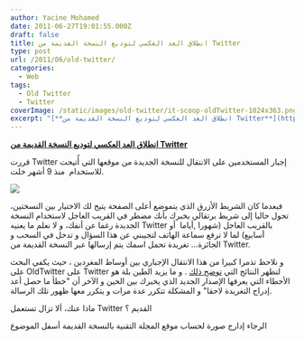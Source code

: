 ```yaml
---
author: Yacine Mohamed
date: 2011-06-27T19:01:55.000Z
draft: false
title: انطلاق العد العكسي لتوديع النسخة القديمة من Twitter
type: post
url: /2011/06/old-twitter/
categories:
  - Web
tags:
  - Old Twitter
  - Twitter
coverImage: /static/images/old-twitter/it-scoop-oldTwitter-1024x363.png
excerpt: "[**انطلاق العد العكسي لتوديع النسخة القديمة من Twitter**](https://www.it-scoop.com/2011/06/old-twitter/)\n\nقررت Twitter إجبار المستخدمين على الانتقال للنسخة الجديدة من موقعها التي أُتيحت للاستخدام\_ منذ 9 أشهر خلت.\n\n\n\nفبعدما كان الشريط الأزرق الذي يتموضع أعلى الصفحة يتيح لك الاختيار بين النسختين، تحول حاليا إلى شريط"
---
```

[**انطلاق العد العكسي لتوديع النسخة القديمة من Twitter**](https://www.it-scoop.com/2011/06/old-twitter/)

قررت Twitter إجبار المستخدمين على الانتقال للنسخة الجديدة من موقعها التي أُتيحت للاستخدام  منذ 9 أشهر خلت.

![](/static/images/old-twitter/it-scoop-oldTwitter-1024x363.png)

فبعدما كان الشريط الأزرق الذي يتموضع أعلى الصفحة يتيح لك الاختيار بين النسختين، تحول حاليا إلى شريط برتقالي يخبرك بأنك مضطر في القريب العاجل لاستخدام النسخة الجديدة رغما عن أنفك، و لا نعلم ما يعنيه Twitter بالقريب العاجل (شهورا ,أياما  أو أسابيع) لما لا ترفع سماعة الهاتف لتجيبني عن هذا السؤال و تدخل في السحب و الجائزة... تغريدة تحمل اسمك يتم إرسالها عبر النسخة القديمة من Twitter.

و نلاحظ تذمرا كبيرا من هذا الانتقال الإجباري بين أوساط المغردين ، حيث يكفي البحث على OldTwitter على Twitter لتظهر النتائج التي [توضح ذلك](http://search.twitter.com/search?had_popular=true\&q=%23OldTwitter\&result_type=recent) . و ما يزيد الطين بلة هو الأخطاء التي يعرفها الإصدار الجديد الذي يخبرك بين الحين و الآخر أن "خطأ ما حصل أعد إدراج التغريدة لاحقا" و المشكلة تتكرر عدة مرات و يتكرر معها ظهور تلك الرسالة.

ماذا عنك، ألا تزال تستعمل Twitter القديم ؟

الرجاء إدارج صورة لحساب موقع المجلة التقنية بالنسخة القديمة أسفل الموضوع
